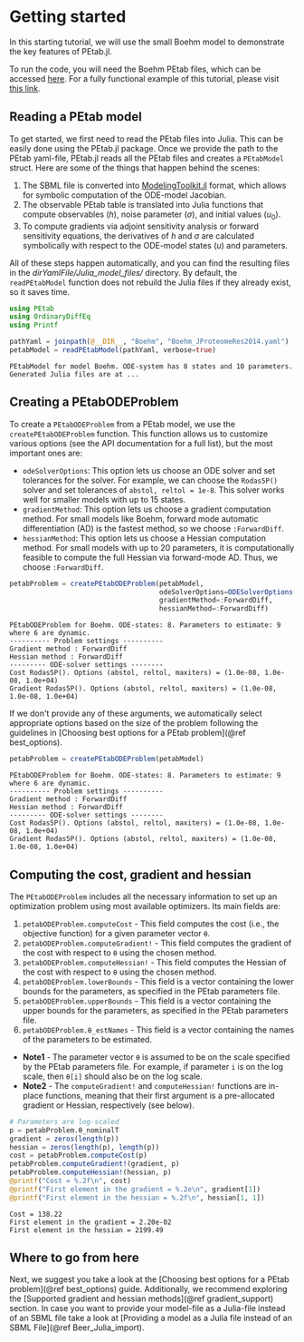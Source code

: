 # Getting started

In this starting tutorial, we will use the small Boehm model to demonstrate the key features of PEtab.jl.

To run the code, you will need the Boehm PEtab files, which can be accessed [here](https://github.com/sebapersson/PEtab.jl/tree/main/examples/Boehm). For a fully functional example of this tutorial, please visit [this link](https://github.com/sebapersson/PEtab.jl/tree/main/examples/Boehm.jl).

## Reading a PEtab model

To get started, we first need to read the PEtab files into Julia. This can be easily done using the PEtab.jl package. Once we provide the path to the PEtab yaml-file, PEtab.jl reads all the PEtab files and creates a `PEtabModel` struct. Here are some of the things that happen behind the scenes:

1. The SBML file is converted into [ModelingToolkit.jl](https://github.com/SciML/ModelingToolkit.jl) format, which allows for symbolic computation of the ODE-model Jacobian.
2. The observable PEtab table is translated into Julia functions that compute observables ($h$), noise parameter ($\sigma$), and initial values ($u_0$).
3. To compute gradients via adjoint sensitivity analysis or forward sensitivity equations, the derivatives of $h$ and $\sigma$ are calculated symbolically with respect to the ODE-model states ($u$) and parameters.

All of these steps happen automatically, and you can find the resulting files in the *dirYamlFile/Julia_model_files/* directory. By default, the `readPEtabModel` function does not rebuild the Julia files if they already exist, so it saves time.

```julia
using PEtab
using OrdinaryDiffEq
using Printf

pathYaml = joinpath(@__DIR__, "Boehm", "Boehm_JProteomeRes2014.yaml")
petabModel = readPEtabModel(pathYaml, verbose=true)
```
```
PEtabModel for model Boehm. ODE-system has 8 states and 10 parameters.
Generated Julia files are at ...
```

## Creating a PEtabODEProblem

To create a `PEtabODEProblem` from a PEtab model, we use the `createPEtabODEProblem` function. This function allows us to customize various options (see the API documentation for a full list), but the most important ones are:

* `odeSolverOptions`: This option lets us choose an ODE solver and set tolerances for the solver. For example, we can choose the `Rodas5P()` solver and set tolerances of `abstol, reltol = 1e-8`. This solver works well for smaller models with up to 15 states.
* `gradientMethod`: This option lets us choose a gradient computation method. For small models like Boehm, forward mode automatic differentiation (AD) is the fastest method, so we choose `:ForwardDiff`.
* `hessianMethod`: This option lets us choose a Hessian computation method. For small models with up to 20 parameters, it is computationally feasible to compute the full Hessian via forward-mode AD. Thus, we choose `:ForwardDiff`.

```julia
petabProblem = createPEtabODEProblem(petabModel, 
                                     odeSolverOptions=ODESolverOptions(Rodas5P(), abstol=1e-8, reltol=1e-8), 
                                     gradientMethod=:ForwardDiff, 
                                     hessianMethod=:ForwardDiff)
```
```
PEtabODEProblem for Boehm. ODE-states: 8. Parameters to estimate: 9 where 6 are dynamic.
---------- Problem settings ----------
Gradient method : ForwardDiff
Hessian method : ForwardDiff
--------- ODE-solver settings --------
Cost Rodas5P(). Options (abstol, reltol, maxiters) = (1.0e-08, 1.0e-08, 1.0e+04)
Gradient Rodas5P(). Options (abstol, reltol, maxiters) = (1.0e-08, 1.0e-08, 1.0e+04)
```

If we don't provide any of these arguments, we automatically select appropriate options based on the size of the problem following the guidelines in [Choosing best options for a PEtab problem](@ref best_options).

```julia
petabProblem = createPEtabODEProblem(petabModel)
```
```
PEtabODEProblem for Boehm. ODE-states: 8. Parameters to estimate: 9 where 6 are dynamic.
---------- Problem settings ----------
Gradient method : ForwardDiff
Hessian method : ForwardDiff
--------- ODE-solver settings --------
Cost Rodas5P(). Options (abstol, reltol, maxiters) = (1.0e-08, 1.0e-08, 1.0e+04)
Gradient Rodas5P(). Options (abstol, reltol, maxiters) = (1.0e-08, 1.0e-08, 1.0e+04)
```

## Computing the cost, gradient and hessian

The `PEtabODEProblem` includes all the necessary information to set up an optimization problem using most available optimizers. Its main fields are:

1. `petabODEProblem.computeCost` - This field computes the cost (i.e., the objective function) for a given parameter vector `θ`.
2. `petabODEProblem.computeGradient!` - This field computes the gradient of the cost with respect to `θ` using the chosen method.
3. `petabODEProblem.computeHessian!` - This field computes the Hessian of the cost with respect to `θ` using the chosen method.
4. `petabODEProblem.lowerBounds` - This field is a vector containing the lower bounds for the parameters, as specified in the PEtab parameters file.
5. `petabODEProblem.upperBounds` - This field is a vector containing the upper bounds for the parameters, as specified in the PEtab parameters file.
6. `petabODEProblem.θ_estNames` - This field is a vector containing the names of the parameters to be estimated.

* **Note1** - The parameter vector `θ` is assumed to be on the scale specified by the PEtab parameters file. For example, if parameter `i` is on the log scale, then `θ[i]` should also be on the log scale.
* **Note2** - The `computeGradient!` and `computeHessian!` functions are in-place functions, meaning that their first argument is a pre-allocated gradient or Hessian, respectively (see below).

```julia
# Parameters are log-scaled
p = petabProblem.θ_nominalT 
gradient = zeros(length(p))
hessian = zeros(length(p), length(p))
cost = petabProblem.computeCost(p)
petabProblem.computeGradient!(gradient, p)
petabProblem.computeHessian!(hessian, p)
@printf("Cost = %.2f\n", cost)
@printf("First element in the gradient = %.2e\n", gradient[1])
@printf("First element in the hessian = %.2f\n", hessian[1, 1])
```
```
Cost = 138.22
First element in the gradient = 2.20e-02
First element in the hessian = 2199.49
```

## Where to go from here

Next, we suggest you take a look at the [Choosing best options for a PEtab problem](@ref best_options) guide. Additionally, we recommend exploring the [Supported gradient and hessian methods](@ref gradient_support) section. In case you want to provide your model-file as a Julia-file instead of an SBML file take a look at [Providing a model as a Julia file instead of an SBML File](@ref Beer_Julia_import).
